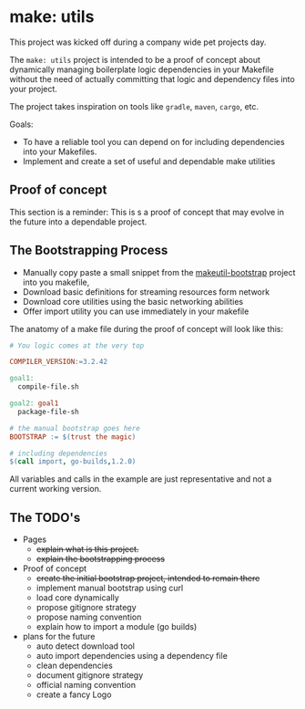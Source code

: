 # make: utils

This project was kicked off during a company wide pet projects day.

The `make: utils` project is intended to be a proof of concept about dynamically managing boilerplate logic dependencies in your Makefile without the need of actually committing that logic and dependency files into your project.

The project takes inspiration on tools like `gradle`, `maven`, `cargo`, etc.

Goals:

- To have a reliable tool you can depend on for including dependencies into your Makefiles.
- Implement and create a set of useful and dependable make utilities

## Proof of concept

This section is a reminder: This is s a proof of concept that may evolve in the future into a dependable project.

## The Bootstrapping Process

- Manually copy paste a small snippet from the [makeutil-bootstrap](https://github.com/makeutils/makeutil-bootstrap) project into you makefile,
- Download basic definitions for streaming resources form network
- Download core utilities using the basic networking abilities
- Offer import utility you can use immediately in your makefile

The anatomy of a make file during the proof of concept will look like this:

```Makefile 
# You logic comes at the very top

COMPILER_VERSION:=3.2.42

goal1:
  compile-file.sh

goal2: goal1
  package-file-sh

# the manual bootstrap goes here
BOOTSTRAP := $(trust the magic)

# including dependencies
$(call import, go-builds,1.2.0)
```

All variables and calls in the example are just representative and not a current working version.

## The TODO's

- Pages
  - ~~explain what is this project.~~
  - ~~explain the bootstrapping process~~
- Proof of concept
  - ~~create the initial bootstrap project, intended to remain there~~
  - implement manual bootstrap using curl
  - load core dynamically
  - propose gitignore strategy
  - propose naming convention
  - explain how to import a module (go builds)
- plans for the future
  - auto detect download tool
  - auto import dependencies using a dependency file
  - clean dependencies
  - document gitignore strategy
  - official naming convention
  - create a fancy Logo
